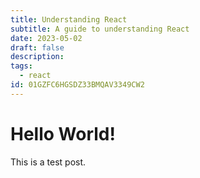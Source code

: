 ```yaml
---
title: Understanding React
subtitle: A guide to understanding React
date: 2023-05-02
draft: false
description:
tags:
  - react
id: 01GZFC6HGSDZ33BMQAV3349CW2
---
```


# Hello World!

This is a test post.